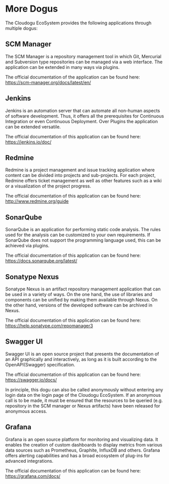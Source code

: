 # More Dogus

The Cloudogu EcoSystem provides the following applications through multiple dogus:

## SCM Manager
The SCM Manager is a repository management tool in which Git, Mercurial and Subversion type repositories can be managed via a web interface. The application can be extended in many ways via plugins.

The official documentation of the application can be found here: https://scm-manager.org/docs/latest/en/

## Jenkins
Jenkins is an automation server that can automate all non-human aspects of software development. Thus, it offers all the prerequisites for Continuous Integration or even Continuous Deployment. Over Plugins the application can be extended versatile.

The official documentation of this application can be found here: 
https://jenkins.io/doc/

## Redmine
Redmine is a project management and issue tracking application where content can be divided into projects and sub-projects. For each project, Redmine offers ticket management as well as other features such as a wiki or a visualization of the project progress.

The official documentation of this application can be found here:
http://www.redmine.org/guide

## SonarQube
SonarQube is an application for performing static code analysis. The rules used for the analysis can be customized to your own requirements.
If SonarQube does not support the programming language used, this can be achieved via plugins.


The official documentation of this application can be found here: 
https://docs.sonarqube.org/latest/

## Sonatype Nexus
Sonatype Nexus is an artifact repository management application that can be used in a variety of ways. On the one hand, the use of libraries and components can be unified by making them available through Nexus. On the other hand, versions of the developed software can be archived in Nexus.


The official documentation of this application can be found here: 
https://help.sonatype.com/repomanager3

## Swagger UI
Swagger UI is an open source project that presents the documentation of an API graphically and interactively, as long as it is built according to the OpenAPI(Swagger) specification. 

The official documentation of this application can be found here: 
https://swagger.io/docs/

In principle, this dogu can also be called anonymously without entering any login data on the login page of the Cloudogu EcoSystem.
If an anonymous call is to be made, it must be ensured that the resources to be queried (e.g. repository in the SCM manager or Nexus artifacts) have been released for anonymous access.

## Grafana
Grafana is an open source platform for monitoring and visualizing data.
It enables the creation of custom dashboards to display metrics from various data sources such as Prometheus, Graphite, InfluxDB and others.
Grafana offers alerting capabilities and has a broad ecosystem of plug-ins for advanced integrations.

The official documentation of this application can be found here:
https://grafana.com/docs/

